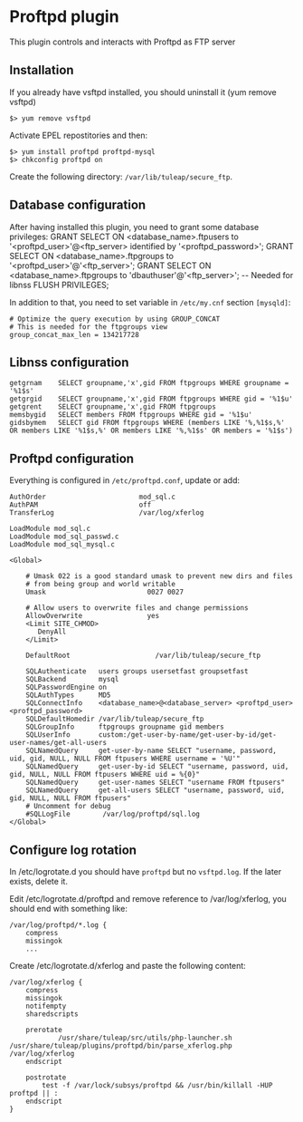 Proftpd plugin
==============

This plugin controls and interacts with Proftpd as FTP server

Installation
------------
If you already have vsftpd installed, you should uninstall it (yum remove vsftpd)

    $> yum remove vsftpd

Activate EPEL repostitories and then:

    $> yum install proftpd proftpd-mysql
    $> chkconfig proftpd on


Create the following directory: ``/var/lib/tuleap/secure_ftp``.

Database configuration
----------------------

After having installed this plugin, you need to grant some database privileges:
    GRANT SELECT ON <database_name>.ftpusers to '<proftpd_user>'@<ftp_server> identified by '<proftpd_password>';
    GRANT SELECT ON <database_name>.ftpgroups to '<proftpd_user>'@'<ftp_server>';
    GRANT SELECT ON <database_name>.ftpgroups to 'dbauthuser'@'<ftp_server>'; -- Needed for libnss
    FLUSH PRIVILEGES;

In addition to that, you need to set variable in ``/etc/my.cnf`` section ``[mysqld]``:

    # Optimize the query execution by using GROUP_CONCAT
    # This is needed for the ftpgroups view
    group_concat_max_len = 134217728


Libnss configuration
--------------------

    getgrnam    SELECT groupname,'x',gid FROM ftpgroups WHERE groupname = '%1$s'
    getgrgid    SELECT groupname,'x',gid FROM ftpgroups WHERE gid = '%1$u'
    getgrent    SELECT groupname,'x',gid FROM ftpgroups
    memsbygid   SELECT members FROM ftpgroups WHERE gid = '%1$u'
    gidsbymem   SELECT gid FROM ftpgroups WHERE (members LIKE '%,%1$s,%' OR members LIKE '%1$s,%' OR members LIKE '%,%1$s' OR members = '%1$s')

Proftpd configuration
---------------------

Everything is configured in ``/etc/proftpd.conf``, update or add:

    AuthOrder                       mod_sql.c
    AuthPAM                         off
    TransferLog                     /var/log/xferlog

    LoadModule mod_sql.c
    LoadModule mod_sql_passwd.c
    LoadModule mod_sql_mysql.c

    <Global>

        # Umask 022 is a good standard umask to prevent new dirs and files
        # from being group and world writable
        Umask                         0027 0027

        # Allow users to overwrite files and change permissions
        AllowOverwrite                yes
        <Limit SITE_CHMOD>
           DenyAll
        </Limit>

        DefaultRoot                     /var/lib/tuleap/secure_ftp

        SQLAuthenticate   users groups usersetfast groupsetfast
        SQLBackend        mysql
        SQLPasswordEngine on
        SQLAuthTypes      MD5
        SQLConnectInfo    <database_name>@<database_server> <proftpd_user> <proftpd_password>
        SQLDefaultHomedir /var/lib/tuleap/secure_ftp
        SQLGroupInfo      ftpgroups groupname gid members
        SQLUserInfo       custom:/get-user-by-name/get-user-by-id/get-user-names/get-all-users
        SQLNamedQuery     get-user-by-name SELECT "username, password, uid, gid, NULL, NULL FROM ftpusers WHERE username = '%U'"
        SQLNamedQuery     get-user-by-id SELECT "username, password, uid, gid, NULL, NULL FROM ftpusers WHERE uid = %{0}"
        SQLNamedQuery     get-user-names SELECT "username FROM ftpusers"
        SQLNamedQuery     get-all-users SELECT "username, password, uid, gid, NULL, NULL FROM ftpusers"
        # Uncomment for debug
        #SQLLogFile        /var/log/proftpd/sql.log
    </Global>

Configure log rotation
---------------------

In /etc/logrotate.d you should have ``proftpd`` but no ``vsftpd.log``.
If the later exists, delete it.

Edit /etc/logrotate.d/proftpd and remove reference to /var/log/xferlog, you should
end with something like:

    /var/log/proftpd/*.log {
        compress
        missingok
        ...

Create /etc/logrotate.d/xferlog and paste the following content:

    /var/log/xferlog {
        compress
        missingok
        notifempty
        sharedscripts

        prerotate
                /usr/share/tuleap/src/utils/php-launcher.sh /usr/share/tuleap/plugins/proftpd/bin/parse_xferlog.php /var/log/xferlog
        endscript

        postrotate
            test -f /var/lock/subsys/proftpd && /usr/bin/killall -HUP proftpd || :
        endscript
    }
